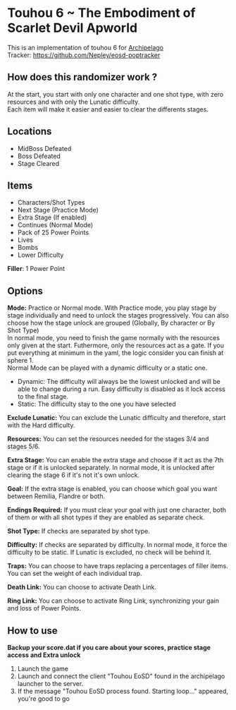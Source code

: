 # Touhou 6 ~ The Embodiment of Scarlet Devil Apworld

This is an implementation of touhou 6 for [Archipelago](https://github.com/ArchipelagoMW/Archipelago)<br />
Tracker: https://github.com/Nepley/eosd-poptracker

## How does this randomizer work ?
At the start, you start with only one character and one shot type, with zero resources and with only the Lunatic difficulty.<br />
Each item will make it easier and easier to clear the differents stages.

## Locations
* MidBoss Defeated
* Boss Defeated
* Stage Cleared

## Items
* Characters/Shot Types
* Next Stage (Practice Mode)
* Extra Stage (If enabled)
* Continues (Normal Mode)
* Pack of 25 Power Points
* Lives
* Bombs
* Lower Difficulty

**Filler**: 1 Power Point

## Options
**Mode:** Practice or Normal mode.
With Practice mode, you play stage by stage individually and need to unlock the stages progressively. You can also choose how the stage unlock are grouped (Globally, By character or By Shot Type)<br />
In normal mode, you need to finish the game normally with the resources only given at the start. Futhermore, only the resources act as a gate. If you put everything at minimum in the yaml, the logic consider you can finish at sphere 1.<br />
Normal Mode can be played with a dynamic difficulty or a static one.
* Dynamic: The difficulty will always be the lowest unlocked and will be able to change during a run. Easy difficulty is disabled as it lock access to the final stage.
* Static: The difficulty stay to the one you have selected

**Exclude Lunatic:** You can exclude the Lunatic difficulty and therefore, start with the Hard difficulty.

**Resources:** You can set the resources needed for the stages 3/4 and stages 5/6.

**Extra Stage:** You can enable the extra stage and choose if it act as the 7th stage or if it is unlocked separately. In normal mode, it is unlocked after clearing the stage 6 if it's not it's own unlock.

**Goal:** If the extra stage is enabled, you can choose which goal you want between Remilia, Flandre or both.

**Endings Required:** If you must clear your goal with just one character, both of them or with all shot types if they are enabled as separate check.

**Shot Type:** If checks are separated by shot type.

**Difficulty:** If checks are separated by difficulty. In normal mode, it force the difficulty to be static. If Lunatic is excluded, no check will be behind it.

**Traps:** You can choose to have traps replacing a percentages of filler items. You can set the weight of each individual trap.

**Death Link:** You can choose to activate Death Link.

**Ring Link:** You can choose to activate Ring Link, synchronizing your gain and loss of Power Points.

## How to use

**Backup your score.dat if you care about your scores, practice stage access and Extra unlock**

1. Launch the game
2. Launch and connect the client "Touhou EoSD" found in the archipelago launcher to the server.
3. If the message "Touhou EoSD process found. Starting loop..." appeared, you're good to go
